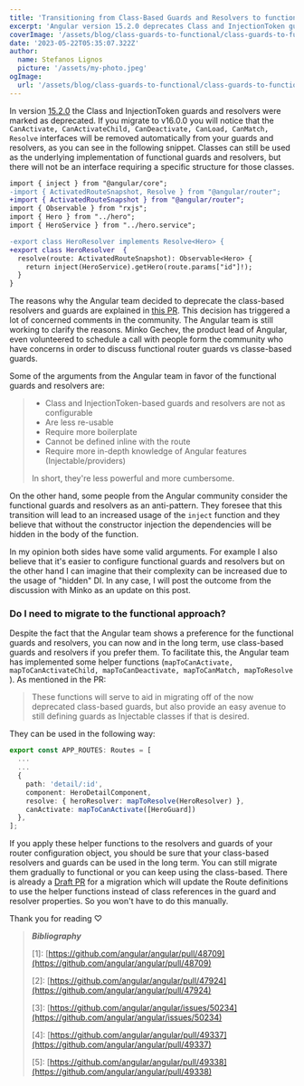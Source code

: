 ```yaml
---
title: 'Transitioning from Class-Based Guards and Resolvers to functional in Angular'
excerpt: 'Angular version 15.2.0 deprecates Class and InjectionToken guards and resolvers, favoring a functional approach. The upcoming v16.0.0 release automatically removes specific interfaces, sparking discussions within the community'
coverImage: '/assets/blog/class-guards-to-functional/class-guards-to-functional.png'
date: '2023-05-22T05:35:07.322Z'
author:
  name: Stefanos Lignos
  picture: '/assets/my-photo.jpeg'
ogImage:
  url: '/assets/blog/class-guards-to-functional/class-guards-to-functional.png'
---
```


In version [15.2.0](https://github.com/angular/angular/blob/main/CHANGELOG.md#1520-2023-02-22) the Class and InjectionToken guards and resolvers were marked as deprecated. If you migrate to v16.0.0 you will notice that the `CanActivate, CanActivateChild, CanDeactivate, CanLoad, CanMatch, Resolve` interfaces will be removed automatically from your guards and resolvers, as you can see in the following snippet. Classes can still be used as the underlying implementation of functional guards and resolvers, but there will not be an interface requiring a specific structure for those classes.

```diff
import { inject } from "@angular/core";
-import { ActivatedRouteSnapshot, Resolve } from "@angular/router";
+import { ActivatedRouteSnapshot } from "@angular/router";
import { Observable } from "rxjs";
import { Hero } from "../hero";
import { HeroService } from "../hero.service";

-export class HeroResolver implements Resolve<Hero> {
+export class HeroResolver  {
  resolve(route: ActivatedRouteSnapshot): Observable<Hero> {
    return inject(HeroService).getHero(route.params["id"]!);
  }
}
```

The reasons why the Angular team decided to deprecate the class-based resolvers and guards are explained in [this PR](https://github.com/angular/angular/pull/47924#issue-1430181322). This decision has triggered a lot of concerned comments in the community. The Angular team is still working to clarify the reasons. Minko Gechev, the product lead of Angular, even volunteered to schedule a call with people form the community who have concerns in order to discuss functional router guards vs classe-based guards.

Some of the arguments from the Angular team in favor of the functional guards and resolvers are: 

> - Class and InjectionToken-based guards and resolvers are not as configurable 
> - Are less re-usable
> - Require more boilerplate
> - Cannot be defined inline with the route 
> - Require more in-depth knowledge of Angular features (Injectable/providers)
> 
> In short, they're less powerful and more cumbersome.

On the other hand, some people from the Angular community consider the functional guards and resolvers as an anti-pattern. They foresee that this transition will lead to an increased usage of the `inject` function and they believe that without the constructor injection the dependencies will be hidden in the body of the function. 

In my opinion both sides have some valid arguments. For example I also believe that it's easier to configure functional guards and resolvers but on the other hand I can imagine that their complexity can be increased due to the usage of "hidden" DI. In any case, I will post the outcome from the discussion with Minko as an update on this post. 

### Do I need to migrate to the functional approach?

Despite the fact that the Angular team shows a preference for the functional guards and resolvers, you can now and in the long term, use class-based guards and resolvers if you prefer them. To facilitate this, the Angular team has implemented some helper functions (`mapToCanActivate, mapToCanActivateChild, mapToCanDeactivate, mapToCanMatch, mapToResolve` ). As mentioned in the PR:

> These functions will serve to aid in migrating off of the now deprecated class-based guards, but also provide an easy avenue to still defining guards as Injectable classes if that is desired.

They can be used in the following way:

```ts
export const APP_ROUTES: Routes = [
  ...
  ...
  {
    path: 'detail/:id',
    component: HeroDetailComponent,
    resolve: { heroResolver: mapToResolve(HeroResolver) },
    canActivate: mapToCanActivate([HeroGuard])
  },
];
```

If you apply these helper functions to the resolvers and guards of your router configuration object, you should be sure that your class-based resolvers and guards can be used in the long term. You can still migrate them gradually to functional or you can keep using the class-based. There is already a [Draft PR](https://github.com/angular/angular/pull/49338) for a migration which will update the Route definitions to use the helper functions instead of class references in the guard and resolver properties. So you won't have to do this manually. 


Thank you for reading ♡



> **_Bibliography_**
>
> \[1\]: [https://github.com/angular/angular/pull/48709](https://github.com/angular/angular/pull/48709) 
> 
> \[2\]: [https://github.com/angular/angular/pull/47924](https://github.com/angular/angular/pull/47924)
>
> \[3\]: [https://github.com/angular/angular/issues/50234](https://github.com/angular/angular/issues/50234)
> 
> \[4\]: [https://github.com/angular/angular/pull/49337](https://github.com/angular/angular/pull/49337) 
>
> \[5\]: [https://github.com/angular/angular/pull/49338](https://github.com/angular/angular/pull/49338)  


